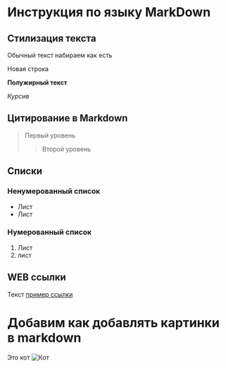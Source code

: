 # Инструкция по языку MarkDown

## Стилизация текста 
Обычный текст набираем как есть

Новая строка 

**Полужирный текст**

*Курсив*

## Цитирование в Markdown
> Первый уровень
>> Второй уровень

## Списки
### Ненумерованный список
* Лист
* Лист 

### Нумерованный список
1. Лист
2. лист

## WEB ссылки
Текст [пример ссылки](http.example.com "всплывающая подсказка")

# Добавим как добавлять картинки в markdown
Это кот
![Кот](Teftelka.webp)
